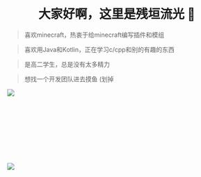 <h1 align="center">大家好啊，这里是残垣流光 👋</h1>

   > 喜欢minecraft，热衷于给minecraft编写插件和模组<br>
   
   > 喜欢用Java和Kotlin，正在学习c/cpp和别的有趣的东西<br>
   
   > 是高二学生，总是没有太多精力 <br>

   > 想找一个开发团队进去摸鱼 (划掉 <br>
 
<img align="left" src="https://github-readme-stats.vercel.app/api?username=snugbrick&hide_border=true&count_private=true&show_icons=true&icon_color=059878&title_color=059878"/><br><br>
<br><br><br><br><br><br><br><br>
<img align="left" src="https://github-readme-stats.vercel.app/api/top-langs/?username=snugbrick&layout=compact&hide_border=true&langs_count=16&icon_color=059878&title_color=059878"/><br>

<!--
**snugbrick/snugbrick** is a ✨ _special_ ✨ repository because its `README.md` (this file) appears on your GitHub profile.

Here are some ideas to get you started:

- 🔭 I’m currently working on ...
- 🌱 I’m currently learning ...
- 👯 I’m looking to collaborate on ...
- 🤔 I’m looking for help with ...
- 💬 Ask me about ...
- 📫 How to reach me: ...
- 😄 Pronouns: ...
- ⚡ Fun fact: ...
-->
